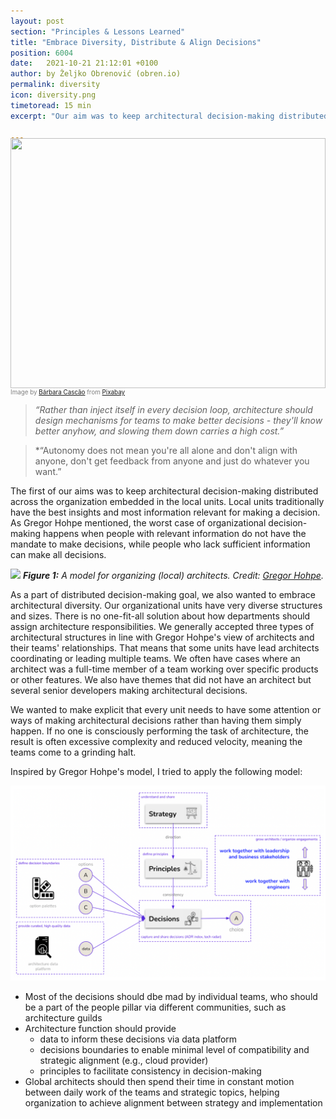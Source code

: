 ```yaml
---
layout: post
section: "Principles & Lessons Learned"
title: "Embrace Diversity, Distribute & Align Decisions"
position: 6004
date:   2021-10-21 21:12:01 +0100
author: by Željko Obrenović (obren.io)
permalink: diversity
icon: diversity.png
timetoread: 15 min
excerpt: "Our aim was to keep architectural decision-making distributed across the organization embedded in the local units. Local units traditionally have the best insights and most information relevant for making a decision. As Gregor Hohpe mentioned, the worst case of organizational decision-making happens when people with relevant information do not have the mandate to make decisions, while people who lack sufficient information can make all decisions."

---
```

<img style="margin-top: -20px; width: 100%; height: 400px; object-fit: cover" 
     src="assets/images/arch/city-4991094_1920.jpg">
<div style="font-size: 70%; margin-top: -16px; color: grey; margin-bottom: 12px">
Image by <a href="https://pixabay.com/users/barbaracascao-15841899/?utm_source=link-attribution&amp;utm_medium=referral&amp;utm_campaign=image&amp;utm_content=4991094">Bárbara Cascão</a> from <a href="https://pixabay.com/?utm_source=link-attribution&amp;utm_medium=referral&amp;utm_campaign=image&amp;utm_content=4991094">Pixabay</a>
</div>



> *“Rather than inject itself in every decision loop, architecture should design mechanisms for teams to make better decisions - they'll know better anyhow, and slowing them down carries a high cost.”*

> *“Autonomy does not mean you're all alone and don't align with anyone, don't get feedback from anyone and just do whatever you want.”

The first of our aims was to keep architectural decision-making distributed across the organization embedded in the local units. Local units traditionally have the best insights and most information relevant for making a decision. As Gregor Hohpe mentioned, the worst case of organizational decision-making happens when people with relevant information do not have the mandate to make decisions, while people who lack sufficient information can make all decisions.

![](https://esilva.net/assets/team-architecture-topologies.png)
***Figure 1:** A model for organizing (local) architects. Credit: [Gregor Hohpe](https://architectelevator.com/architecture/organizing-architecture/).*

As a part of distributed decision-making goal, we also wanted to embrace architectural diversity. Our organizational units have very diverse structures and sizes. There is no one-fit-all solution about how departments should assign architecture responsibilities. We generally accepted three types of architectural structures in line with Gregor Hohpe's view of architects and their teams' relationships. That means that some units have lead architects coordinating or leading multiple teams. We often have cases where an architect was a full-time member of a team working over specific products or other features. We also have themes that did not have an architect but several senior developers making architectural decisions.

We wanted to make explicit that every unit needs to have some attention or ways of making architectural decisions rather than having them simply happen. If no one is consciously performing the task of architecture, the result is often excessive complexity and reduced velocity, meaning the teams come to a grinding halt.

Inspired by Gregor Hohpe's model, I tried to apply the following model:

![](assets/images/arch/architecture-system.png)

* Most of the decisions should dbe mad by individual teams, who should be a part of the people pillar via different communities, such as architecture guilds
* Architecture function should provide 
  * data to inform these decisions via data platform
  * decisions boundaries to enable minimal level of compatibility and strategic alignment (e.g., cloud provider)
  * principles to facilitate consistency in decision-making
* Global architects should then spend their time in constant motion between daily work of the teams and strategic topics, helping organization to achieve alignment between strategy and implementation

